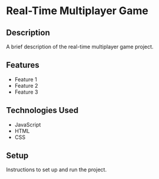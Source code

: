 # Real-Time Multiplayer Game

## Description

A brief description of the real-time multiplayer game project.

## Features

- Feature 1
- Feature 2
- Feature 3

## Technologies Used

- JavaScript
- HTML
- CSS

## Setup

Instructions to set up and run the project.
